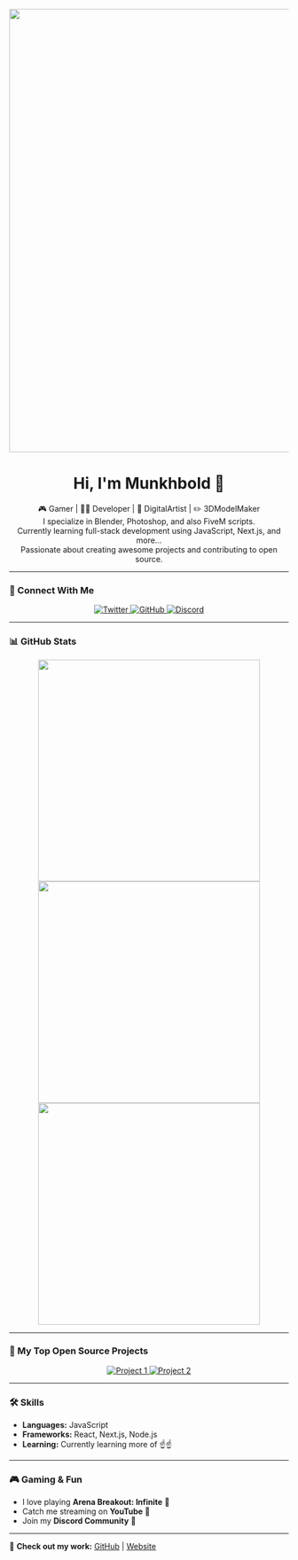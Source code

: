 <!-- Banner -->
<p align="center">
  <img src="https://yourimageurl.com/banner.png" width="800">
</p>

<h1 align="center"> Hi, I'm Munkhbold 👋</h1>
<p align="center">
  🎮 Gamer | 👨‍💻 Developer | 🎨 DigitalArtist | ✏️ 3DModelMaker <br>
  I specialize in Blender, Photoshop, and also FiveM scripts. <br>
  Currently learning full-stack development using JavaScript, Next.js, and more... <br>
  Passionate about creating awesome projects and contributing to open source.
</p>

---

### 📲 Connect With Me
<p align="center">
  <a href="https://instagram.com/mnkhbldd">
    <img src="https://img.shields.io/instagram/follow/yourhandle?style=social" alt="Twitter">
  </a>
  <a href="https://github.com/mnkhbldd">
    <img src="https://img.shields.io/github/followers/yourusername?style=social" alt="GitHub">
  </a>
  <a href="https://discord.gg/AjMsq4p4xu">
    <img src="https://img.shields.io/discord/yourdiscordid?color=7289da&label=Discord&logo=discord&logoColor=white" alt="Discord">
  </a>
</p>

---

### 📊 GitHub Stats  
<p align="center">
  <img src="https://github-readme-stats.vercel.app/api?username=YourUsername&show_icons=true&theme=dark" width="400">
  <img src="https://github-readme-streak-stats.herokuapp.com/?user=YourUsername&theme=dark" width="400">
  <img src="https://github-readme-stats.vercel.app/api/top-langs/?username=YourUsername&layout=compact&theme=dark" width="400">
</p>

---

### 🚀 My Top Open Source Projects
<p align="center">
  <a href="https://github.com/YourUsername/Project1">
    <img src="https://img.shields.io/github/stars/YourUsername/Project1?style=social" alt="Project 1">
  </a>
  <a href="https://github.com/YourUsername/Project2">
    <img src="https://img.shields.io/github/stars/YourUsername/Project2?style=social" alt="Project 2">
  </a>
</p>

---

### 🛠️ Skills
- **Languages:** JavaScript
- **Frameworks:** React, Next.js, Node.js
- **Learning:** Currently learning more of ☝️☝️


---

### 🎮 Gaming & Fun
- I love playing **Arena Breakout: Infinite** 🎯
- Catch me streaming on **YouTube** 🎥  
- Join my **Discord Community** 🚀

---


🔗 **Check out my work:** [GitHub](https://github.com/mnkhbldd) | [Website](https://comingsooon.com)
